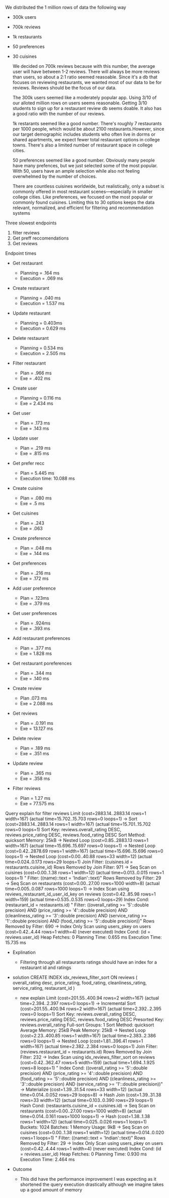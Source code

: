 We distributed the 1 million rows  of data the following way 
* 300k users
* 700k reviews
* 1k restaurants
* 50 preferences
* 30 cuisines

  We decided on 700k reviews because with this number, the average user will have between 1-2 reviews. There will always be more reviews than users, so about a 2:1 ratio seemed reasoable. Since it's a db that focuses on reviewing restaurants, we wanted most of our data to be for reviews. Reviews should be the focus of our data. 
  
  The 300k users seemed like a moderately popular app. Using 3/10 of our alloted million rows on users seems reasonable. Getting 3/10 students to sign up for a restaurant review db seems doable. It also has a good ratio with the number of our reviews.
  
  1k restarants seemed like a good number. There's roughly 7 restaurants per 1000 people, which would be about 2100 restaurants.However, since our target demographic includes students who often live in dorms or shared apartments, we expect fewer total restaurant options in college towns. There's also a limited number of restaurant space in college cities.

  50 preferences seemed like a good number. Obviously many people have many prefences, but we just selected some of the most popular. With 50, users have an ample selection while also not feeling overwhelmed by the number of choices.

  There are countless cuisines worldwide, but realistically, only a subset is commonly offered in most restaurant scenes—especially in smaller college cities. Like preferences, we focused on the most popular or commonly found cuisines. Limiting this to 30 options keeps the data relevant, normalized, and efficient for filtering and recommendation systems  

Three slowest endpoints
1. filter reviews
2. Get preff reccomendations
3. Get reviews

Endpoint times
* Get restaurant
  * Planning = .164 ms
  * Execution = .069 ms

* Create restaurant
  * Planning = .040 ms
  * Execution = 1.537 ms

* Update restaurant
  * Planning = 0.403ms
  * Execution = 0.629 ms

* Delete restaurant
  * Planning = 0.534 ms
  * Execution = 2.505 ms

* Filter restaurant
  * Plan = .966 ms
  * Exe = .402 ms

* Create user
  * Planning = 0.116 ms
  * Exe = 2.434 ms

* Get user
  * Plan = .173 ms
  * Exe = .143 ms

* Update user
  * Plan = .219 ms
  * Exe = .815 ms

* Get prefer recc
  * Plan = 5.445 ms
  * Execution time: 10.088 ms

* Create cuisine 
  * Plan = .080 ms
  * Exe = .5 ms

* Get cuisines
  * Plan = .243
  * Exe = .063

* Create preference
  * Plan = .048 ms
  * Exe = .144 ms

* Get preferences
  * Plan = .216 ms
  * Exe = .172 ms

* Add user preference
  * Plan =  .123ms
  * Exe = .379 ms

* Get user preferences
  * Plan = .924ms
  * Exe = .393 ms

* Add restaurant preferences
  * Plan = .377 ms
  * Exe = 1.828 ms

* Get restaurant poreferences
  * Plan = .344 ms
  * Exe = .140 ms

* Create review
  * Plan .073 ms
  * Exe = 2.088 ms

* Get reviews
  * Plan = .0.191 ms
  * Exe = 13.127 ms

* Delete review
  * Plan = .189 ms
  * Exe = .351 ms

* Update review
  * Plan = .365 ms
  * Exe = .358 ms

* Filter reviews
  * Plan = 1.27 ms
  * Exe = 77.575 ms

Query explain for filter reviews
Limit  (cost=2883.14..2883.14 rows=1 width=167) (actual time=15.702..15.703 rows=0 loops=1)
  ->  Sort  (cost=2883.14..2883.14 rows=1 width=167) (actual time=15.701..15.702 rows=0 loops=1)
        Sort Key: reviews.overall_rating DESC, reviews.price_rating DESC, reviews.food_rating DESC
        Sort Method: quicksort  Memory: 25kB
        ->  Nested Loop  (cost=0.85..2883.13 rows=1 width=167) (actual time=15.696..15.697 rows=0 loops=1)
              ->  Nested Loop  (cost=0.42..2878.69 rows=1 width=167) (actual time=15.696..15.696 rows=0 loops=1)
                    ->  Nested Loop  (cost=0.00..40.88 rows=33 width=12) (actual time=0.024..0.173 rows=29 loops=1)
                          Join Filter: (cuisines.id = restaurants.cuisine_id)
                          Rows Removed by Join Filter: 971
                          ->  Seq Scan on cuisines  (cost=0.00..1.38 rows=1 width=12) (actual time=0.013..0.015 rows=1 loops=1)
"                                Filter: ((name)::text = 'Indian'::text)"
                                Rows Removed by Filter: 29
                          ->  Seq Scan on restaurants  (cost=0.00..27.00 rows=1000 width=8) (actual time=0.005..0.087 rows=1000 loops=1)
                    ->  Index Scan using reviews_restaurant_id_user_id_key on reviews  (cost=0.42..85.98 rows=1 width=159) (actual time=0.535..0.535 rows=0 loops=29)
                          Index Cond: (restaurant_id = restaurants.id)
"                          Filter: ((overall_rating >= '5'::double precision) AND (price_rating >= '4'::double precision) AND (cleanliness_rating >= '3'::double precision) AND (service_rating >= '1'::double precision) AND (food_rating >= '5'::double precision))"
                          Rows Removed by Filter: 690
              ->  Index Only Scan using users_pkey on users  (cost=0.42..4.44 rows=1 width=4) (never executed)
                    Index Cond: (id = reviews.user_id)
                    Heap Fetches: 0
Planning Time: 0.655 ms
Execution Time: 15.735 ms


* Explination
  * Filtering through all restaurants ratings should have an index for a restaurant id and ratings

* solution
CREATE INDEX idx_reviews_filter_sort
ON reviews (
  overall_rating desc,
  price_rating,
  food_rating,
  cleanliness_rating,
  service_rating,
  restaurant_id
  )

  * new explain
  Limit  (cost=201.55..400.94 rows=2 width=167) (actual time=2.394..2.397 rows=0 loops=1)
  ->  Incremental Sort  (cost=201.55..400.94 rows=2 width=167) (actual time=2.392..2.395 rows=0 loops=1)
        Sort Key: reviews.overall_rating DESC, reviews.price_rating DESC, reviews.food_rating DESC
        Presorted Key: reviews.overall_rating
        Full-sort Groups: 1  Sort Method: quicksort  Average Memory: 25kB  Peak Memory: 25kB
        ->  Nested Loop  (cost=2.23..400.85 rows=1 width=167) (actual time=2.383..2.386 rows=0 loops=1)
              ->  Nested Loop  (cost=1.81..396.41 rows=1 width=167) (actual time=2.382..2.384 rows=0 loops=1)
                    Join Filter: (reviews.restaurant_id = restaurants.id)
                    Rows Removed by Join Filter: 232
                    ->  Index Scan using idx_reviews_filter_sort on reviews  (cost=0.42..362.47 rows=5 width=159) (actual time=1.694..1.925 rows=8 loops=1)
"                          Index Cond: ((overall_rating >= '5'::double precision) AND (price_rating >= '4'::double precision) AND (food_rating >= '5'::double precision) AND (cleanliness_rating >= '3'::double precision) AND (service_rating >= '1'::double precision))"
                    ->  Materialize  (cost=1.39..31.54 rows=33 width=12) (actual time=0.014..0.052 rows=29 loops=8)
                          ->  Hash Join  (cost=1.39..31.38 rows=33 width=12) (actual time=0.103..0.390 rows=29 loops=1)
                                Hash Cond: (restaurants.cuisine_id = cuisines.id)
                                ->  Seq Scan on restaurants  (cost=0.00..27.00 rows=1000 width=8) (actual time=0.014..0.161 rows=1000 loops=1)
                                ->  Hash  (cost=1.38..1.38 rows=1 width=12) (actual time=0.025..0.026 rows=1 loops=1)
                                      Buckets: 1024  Batches: 1  Memory Usage: 9kB
                                      ->  Seq Scan on cuisines  (cost=0.00..1.38 rows=1 width=12) (actual time=0.014..0.020 rows=1 loops=1)
"                                            Filter: ((name)::text = 'Indian'::text)"
                                            Rows Removed by Filter: 29
              ->  Index Only Scan using users_pkey on users  (cost=0.42..4.44 rows=1 width=4) (never executed)
                    Index Cond: (id = reviews.user_id)
                    Heap Fetches: 0
Planning Time: 0.930 ms
Execution Time: 2.464 ms


* Outcome
  * This did have the performance improvement I was expecting as it shortened the query execution drastically although we imagine takes up a good amount of memory 




